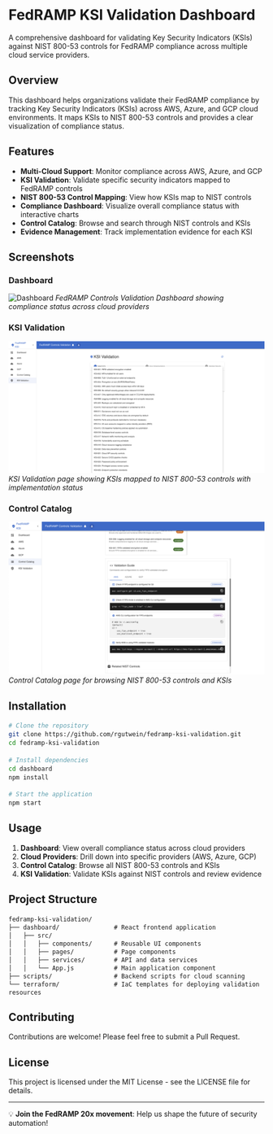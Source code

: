 # FedRAMP KSI Validation Dashboard

A comprehensive dashboard for validating Key Security Indicators (KSIs) against NIST 800-53 controls for FedRAMP compliance across multiple cloud service providers.

## Overview

This dashboard helps organizations validate their FedRAMP compliance by tracking Key Security Indicators (KSIs) across AWS, Azure, and GCP cloud environments. It maps KSIs to NIST 800-53 controls and provides a clear visualization of compliance status.

## Features

- **Multi-Cloud Support**: Monitor compliance across AWS, Azure, and GCP
- **KSI Validation**: Validate specific security indicators mapped to FedRAMP controls
- **NIST 800-53 Control Mapping**: View how KSIs map to NIST controls
- **Compliance Dashboard**: Visualize overall compliance status with interactive charts
- **Control Catalog**: Browse and search through NIST controls and KSIs
- **Evidence Management**: Track implementation evidence for each KSI

## Screenshots

### Dashboard
![Dashboard](![image](https://github.com/user-attachments/assets/a90d715a-887e-4e56-a7cc-e9e00415ef6a)
)
*FedRAMP Controls Validation Dashboard showing compliance status across cloud providers*

### KSI Validation
![KSI Validation](https://github.com/rgutwein/fedramp-ksi-validation/raw/main/screenshots/ksi-validation.png)
*KSI Validation page showing KSIs mapped to NIST 800-53 controls with implementation status*

### Control Catalog
![Control Catalog](https://github.com/rgutwein/fedramp-ksi-validation/raw/main/screenshots/control-catalog.png)
*Control Catalog page for browsing NIST 800-53 controls and KSIs*

## Installation

```bash
# Clone the repository
git clone https://github.com/rgutwein/fedramp-ksi-validation.git
cd fedramp-ksi-validation

# Install dependencies
cd dashboard
npm install

# Start the application
npm start
```

## Usage

1. **Dashboard**: View overall compliance status across cloud providers
2. **Cloud Providers**: Drill down into specific providers (AWS, Azure, GCP)
3. **Control Catalog**: Browse all NIST 800-53 controls and KSIs
4. **KSI Validation**: Validate KSIs against NIST controls and review evidence

## Project Structure

```
fedramp-ksi-validation/
├── dashboard/               # React frontend application
│   ├── src/
│   │   ├── components/      # Reusable UI components
│   │   ├── pages/           # Page components
│   │   ├── services/        # API and data services
│   │   └── App.js           # Main application component
├── scripts/                 # Backend scripts for cloud scanning
└── terraform/               # IaC templates for deploying validation resources
```

## Contributing

Contributions are welcome! Please feel free to submit a Pull Request.

## License

This project is licensed under the MIT License - see the LICENSE file for details.

---
💡 **Join the FedRAMP 20x movement**: Help us shape the future of security automation!
